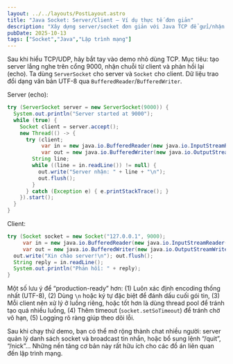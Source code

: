 ```yaml
---
layout: ../../layouts/PostLayout.astro
title: "Java Socket: Server/Client – Ví dụ thực tế đơn giản"
description: "Xây dựng server/socket đơn giản với Java TCP để gửi/nhận chuỗi."
pubDate: 2025-10-13
tags: ["Socket","Java","Lập trình mạng"]
---
```


Sau khi hiểu TCP/UDP, hãy bắt tay vào demo nhỏ dùng TCP. Mục tiêu: tạo server lắng nghe trên cổng 9000, nhận chuỗi từ client và phản hồi lại (echo). Ta dùng `ServerSocket` cho server và `Socket` cho client. Dữ liệu trao đổi dạng văn bản UTF-8 qua `BufferedReader`/`BufferedWriter`.

Server (echo):

```java
try (ServerSocket server = new ServerSocket(9000)) {
  System.out.println("Server started at 9000");
  while (true) {
    Socket client = server.accept();
    new Thread(() -> {
      try (client;
           var in = new java.io.BufferedReader(new java.io.InputStreamReader(client.getInputStream()));
           var out = new java.io.BufferedWriter(new java.io.OutputStreamWriter(client.getOutputStream()))) {
        String line;
        while ((line = in.readLine()) != null) {
          out.write("Server nhận: " + line + "\n");
          out.flush();
        }
      } catch (Exception e) { e.printStackTrace(); }
    }).start();
  }
}
```

Client:

```java
try (Socket socket = new Socket("127.0.0.1", 9000);
     var in = new java.io.BufferedReader(new java.io.InputStreamReader(socket.getInputStream()));
     var out = new java.io.BufferedWriter(new java.io.OutputStreamWriter(socket.getOutputStream()))) {
  out.write("Xin chào server!\n"); out.flush();
  String reply = in.readLine();
  System.out.println("Phản hồi: " + reply);
}
```

Một số lưu ý để “production-ready” hơn: (1) Luôn xác định encoding thống nhất (UTF-8), (2) Dùng `\n` hoặc ký tự đặc biệt để đánh dấu cuối gói tin, (3) Mỗi client nên xử lý ở luồng riêng, hoặc tốt hơn là dùng thread pool để tránh tạo quá nhiều luồng, (4) Thêm timeout (`socket.setSoTimeout`) để tránh chờ vô hạn, (5) Logging rõ ràng giúp theo dõi lỗi.

Sau khi chạy thử demo, bạn có thể mở rộng thành chat nhiều người: server quản lý danh sách socket và broadcast tin nhắn, hoặc bổ sung lệnh “/quit”, “/nick”... Những nền tảng cơ bản này rất hữu ích cho các đồ án liên quan đến lập trình mạng.